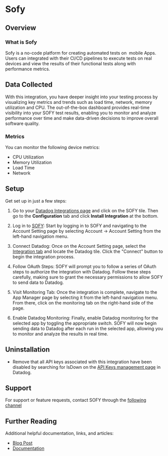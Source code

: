 # Sofy

## Overview

### What is Sofy 
Sofy is a no-code platform for creating automated tests on  mobile Apps. Users can integrated with their CI/CD pipelines to execute tests on real devices and view the results of their functional tests along with performance metrics.

## Data Collected
With this integration, you have deeper insight into your testing process by visualizing key metrics and trends such as load time, network, memory utilization and CPU. The out-of-the-box dashboard provides real-time visibility into your SOFY test results, enabling you to monitor and analyze performance over time and make data-driven decisions to improve overall software quality.

### Metrics

You can monitor the following device metrics:
* CPU Utilization
* Memory Utilization
* Load Time 
* Network


## Setup
Get set up in just a few steps:

1. Go to your [Datadog Integrations page][1] and click on the SOFY tile. Then go to the **Configuration** tab and click **Install Integration** at the bottom.

2. Log in to [SOFY][2]: Start by logging in to SOFY and navigating to the Account Setting page by selecting Account -> Account Setting from the left-hand navigation menu.

3. Connect Datadog: Once on the Account Setting page, select the [Integration tab][3] and locate the Datadog tile. Click the "Connect" button to begin the integration process.

4. Follow OAuth Steps: SOFY will prompt you to follow a series of OAuth steps to authorize the integration with Datadog. Follow these steps carefully, making sure to grant the necessary permissions to allow SOFY to send data to Datadog.

5. Visit Monitoring Tab: Once the integration is complete, navigate to the App Manager page by selecting it from the left-hand navigation menu. From there, click on the monitoring tab on the right-hand side of the page.

6. Enable Datadog Monitoring: Finally, enable Datadog monitoring for the selected app by toggling the appropriate switch. SOFY will now begin sending data to Datadog after each run in the selected app, allowing you to monitor and analyze the results in real time.


## Uninstallation
* Remove that all API keys associated with this integration have been disabled by searching for IsDown on the [API Keys management page][4] in Datadog.

## Support
For support or feature requests, contact SOFY through the [following channel][5]

## Further Reading
Additional helpful documentation, links, and articles:
* [Blog Post][6]
* [Documentation][7]


[1]: https://app.datadoghq.com/account/settings#integrations
[2]: https://portal.sofy.ai
[3]: https://portal.sofy.ai/app/user-settings?selectedTab=integration
[4]: https://app.datadoghq.com/organization-settings/api-keys
[5]: https://support.sofy.ai/support/tickets/new
[6]: https://sofy.ai/blog/
[7]: https://docs.sofy.ai